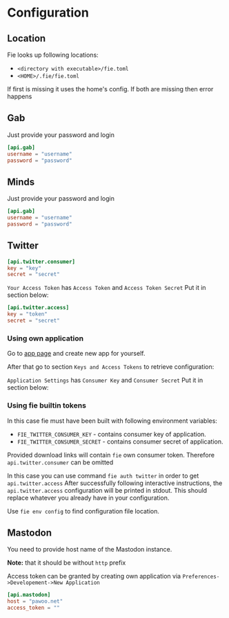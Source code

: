 # Configuration

## Location

Fie looks up following locations:

- `<directory with executable>/fie.toml`
- `<HOME>/.fie/fie.toml`

If first is missing it uses the home's config.
If both are missing then error happens

## Gab

Just provide your password and login

```toml
[api.gab]
username = "username"
password = "password"
```

## Minds

Just provide your password and login

```toml
[api.gab]
username = "username"
password = "password"
```

## Twitter

```toml
[api.twitter.consumer]
key = "key"
secret = "secret"
```

`Your Access Token` has `Access Token` and `Access Token Secret`
Put it in section below:

```toml
[api.twitter.access]
key = "token"
secret = "secret"
```

### Using own application

Go to [app page](https://apps.twitter.com/) and create new app for yourself.

After that go to section `Keys and Access Tokens` to retrieve configuration:

`Application Settings` has `Consumer Key` and `Consumer Secret`
Put it in section below:

### Using fie builtin tokens

In this case fie must have been built with following environment variables:

- `FIE_TWITTER_CONSUMER_KEY` - contains consumer key of application.
- `FIE_TWITTER_CONSUMER_SECRET` - contains consumer secret of application.

Provided download links will contain `fie` own consumer token.
Therefore `api.twitter.consumer` can be omitted

In this case you can use command `fie auth twitter` in order to get `api.twitter.access`
After successfully following interactive instructions, the `api.twitter.access` configuration will be printed in stdout.
This should replace whatever you already have in your configuration.

Use `fie env config` to find configuration file location.

## Mastodon

You need to provide host name of the Mastodon instance.

**Note:** that it should be without `http` prefix

Access token can be granted by creating own application via `Preferences->Developement->New Application`

```toml
[api.mastodon]
host = "pawoo.net"
access_token = ""
```
